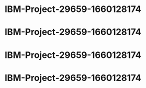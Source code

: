 # IBM-Project-29659-1660128174
# IBM-Project-29659-1660128174
# IBM-Project-29659-1660128174
# IBM-Project-29659-1660128174
